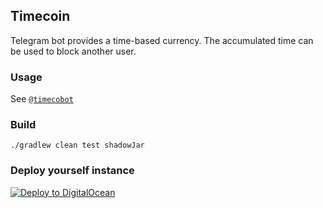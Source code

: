 ## Timecoin

Telegram bot provides a time-based currency. The accumulated time can be used to block another user.

### Usage

See [`@timecobot`](https:t.me/timecobot)

### Build

`./gradlew clean test shadowJar`

### Deploy yourself instance

[![Deploy to DigitalOcean](https://www.deploytodo.com/do-btn-blue.svg)](https://cloud.digitalocean.com/apps/new?repo=https://github.com/demidko/service/tree/main)
